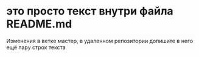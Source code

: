 # это просто текст внутри файла README.md
Изменения в ветке мастер, в удаленном репозитории
допишите в него ещё пару строк текста
